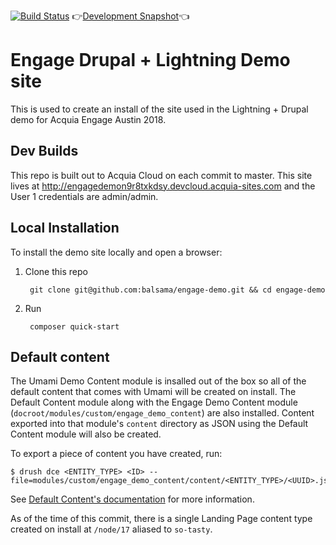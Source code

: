 [![Build Status](https://travis-ci.org/balsama/engage-demo.svg?branch=master)](https://travis-ci.org/balsama/engage-demo)
👉[Development Snapshot](http://engagedemon9r8txkdsy.devcloud.acquia-sites.com/AH_VIEW)👈
# Engage Drupal + Lightning Demo site

This is used to create an install of the site used in the Lightning + Drupal
demo for Acquia Engage Austin 2018.

## Dev Builds
This repo is built out to Acquia Cloud on each commit to master. This site lives
at http://engagedemon9r8txkdsy.devcloud.acquia-sites.com and the User 1
credentials are admin/admin.  

## Local Installation
To install the demo site locally and open a browser:

1. Clone this repo

        git clone git@github.com:balsama/engage-demo.git && cd engage-demo

2. Run

        composer quick-start
        
## Default content
The Umami Demo Content module is insalled out of the box so all of the default
content that comes with Umami will be created on install. The Default Content
module along with the Engage Demo Content module
(`docroot/modules/custom/engage_demo_content`) are also installed. Content
exported into that module's `content` directory as JSON using the Default
Content module will also be created.

To export a piece of content you have created, run:

    $ drush dce <ENTITY_TYPE> <ID> --file=modules/custom/engage_demo_content/content/<ENTITY_TYPE>/<UUID>.json
    
See [Default Content's documentation][default_content_documentation] for more information.

As of the time of this commit, there is a single Landing Page content type
created on install at `/node/17` aliased to `so-tasty`.

[default_content_documentation]: https://www.drupal.org/docs/8/modules/default-content "Documentation on using the Default Content Drupal module"
